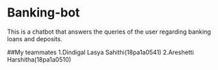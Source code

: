 # Banking-bot

This is a chatbot that answers the queries of the user regarding banking loans and deposits.

##My teammates 
  1.Dindigal Lasya Sahithi(18pa1a0541)
  2.Areshetti Harshitha(18pa1a0510)
